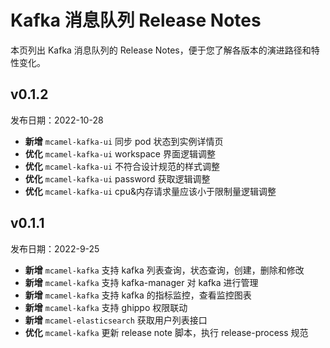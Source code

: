 # Kafka 消息队列 Release Notes

本页列出 Kafka 消息队列的 Release Notes，便于您了解各版本的演进路径和特性变化。

## v0.1.2

发布日期：2022-10-28

- **新增** `mcamel-kafka-ui` 同步 pod 状态到实例详情页
- **优化** `mcamel-kafka-ui` workspace 界面逻辑调整
- **优化** `mcamel-kafka-ui` 不符合设计规范的样式调整
- **优化** `mcamel-kafka-ui` password 获取逻辑调整
- **优化** `mcamel-kafka-ui` cpu&内存请求量应该小于限制量逻辑调整

## v0.1.1

发布日期：2022-9-25

- **新增** `mcamel-kafka` 支持 kafka 列表查询，状态查询，创建，删除和修改
- **新增** `mcamel-kafka` 支持 kafka-manager 对 kafka 进行管理
- **新增** `mcamel-kafka` 支持 kafka 的指标监控，查看监控图表
- **新增** `mcamel-kafka` 支持 ghippo 权限联动
- **新增** `mcamel-elasticsearch` 获取用户列表接口
- **优化** `mcamel-kafka` 更新 release note 脚本，执行 release-process 规范
